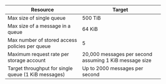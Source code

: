 | Resource | Target |
|----------|---------------|
| Max size of single queue | 500 TiB |
| Max size of a message in a queue | 64 KiB |
| Max number of stored access policies per queue | 5 |
| Maximum request rate per storage account | 20,000 messages per second assuming 1 KiB message size |
| Target throughput for single queue (1 KiB messages) | Up to 2000 messages per second |
